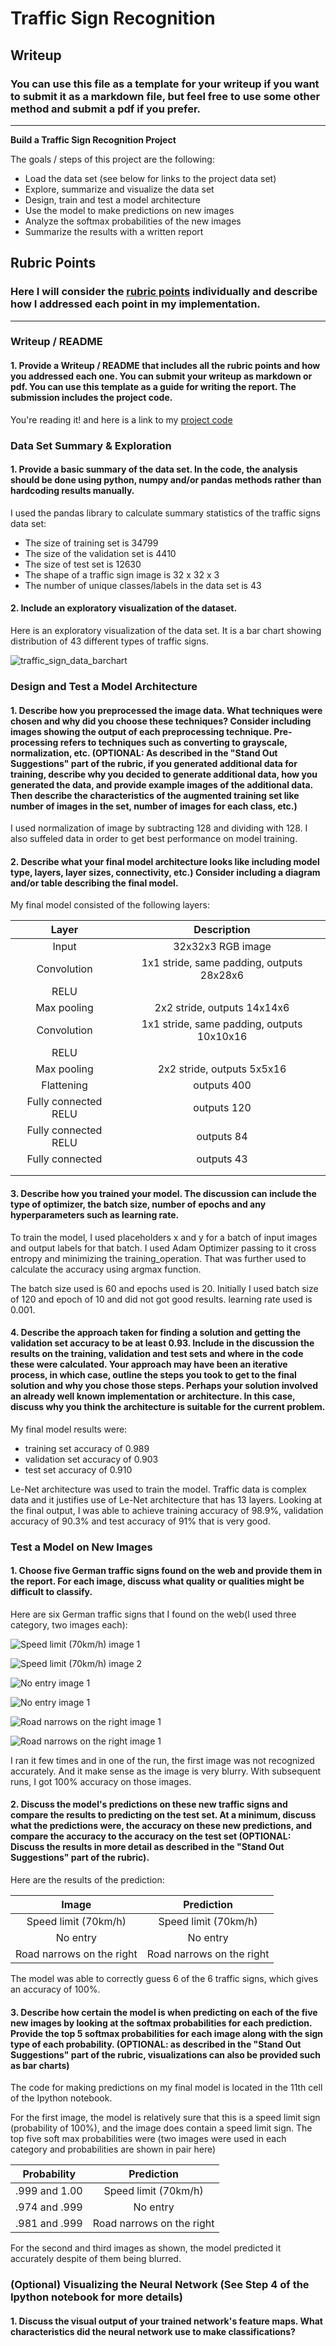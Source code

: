# **Traffic Sign Recognition** 

## Writeup

### You can use this file as a template for your writeup if you want to submit it as a markdown file, but feel free to use some other method and submit a pdf if you prefer.

---

**Build a Traffic Sign Recognition Project**

The goals / steps of this project are the following:
* Load the data set (see below for links to the project data set)
* Explore, summarize and visualize the data set
* Design, train and test a model architecture
* Use the model to make predictions on new images
* Analyze the softmax probabilities of the new images
* Summarize the results with a written report


[//]: # (Image References)

[image1]: (./examples/visualization.jpg) "Visualization"
[image2]: (./examples/grayscale.jpg) "Grayscaling"
[image3]: (./examples/random_noise.jpg) "Random Noise"
[image4]: (./examples/placeholder.png) "Traffic Sign 1"
[image5]: (./examples/placeholder.png) "Traffic Sign 2"
[image6]: (./examples/placeholder.png) "Traffic Sign 3"
[image7]: (./examples/placeholder.png) "Traffic Sign 4"
[image8]: (./examples/placeholder.png) "Traffic Sign 5"

## Rubric Points
### Here I will consider the [rubric points](https://review.udacity.com/#!/rubrics/481/view) individually and describe how I addressed each point in my implementation.  

---
### Writeup / README

#### 1. Provide a Writeup / README that includes all the rubric points and how you addressed each one. You can submit your writeup as markdown or pdf. You can use this template as a guide for writing the report. The submission includes the project code.

You're reading it! and here is a link to my [project code](https://github.com/vjoutlook/CarND-Traffic-Sign-Classifier-Project/blob/master/Traffic_Sign_Classifier.ipynb)

### Data Set Summary & Exploration

#### 1. Provide a basic summary of the data set. In the code, the analysis should be done using python, numpy and/or pandas methods rather than hardcoding results manually.

I used the pandas library to calculate summary statistics of the traffic
signs data set:

* The size of training set is 34799
* The size of the validation set is 4410
* The size of test set is 12630
* The shape of a traffic sign image is 32 x 32 x 3
* The number of unique classes/labels in the data set is 43

#### 2. Include an exploratory visualization of the dataset.

Here is an exploratory visualization of the data set. It is a bar chart showing distribution of 43 different types of traffic signs.

![traffic_sign_data_barchart](https://github.com/vjoutlook/CarND-Traffic-Sign-Classifier-Project/blob/master/traffic_sign_data_barchart.png)

### Design and Test a Model Architecture

#### 1. Describe how you preprocessed the image data. What techniques were chosen and why did you choose these techniques? Consider including images showing the output of each preprocessing technique. Pre-processing refers to techniques such as converting to grayscale, normalization, etc. (OPTIONAL: As described in the "Stand Out Suggestions" part of the rubric, if you generated additional data for training, describe why you decided to generate additional data, how you generated the data, and provide example images of the additional data. Then describe the characteristics of the augmented training set like number of images in the set, number of images for each class, etc.)

I used normalization of image by subtracting 128 and dividing with 128.  I also suffeled data in order to get best performance on model training.  

#### 2. Describe what your final model architecture looks like including model type, layers, layer sizes, connectivity, etc.) Consider including a diagram and/or table describing the final model.

My final model consisted of the following layers:

| Layer         		|     Description	        					| 
|:---------------------:|:---------------------------------------------:| 
| Input         		| 32x32x3 RGB image   							| 
| Convolution        	| 1x1 stride, same padding, outputs 28x28x6 	|
| RELU					|												|
| Max pooling	      	| 2x2 stride,  outputs 14x14x6  				|
| Convolution        	| 1x1 stride, same padding, outputs 10x10x16 	|
| RELU					|												|
| Max pooling	      	| 2x2 stride,  outputs 5x5x16   		 		|
| Flattening    	    | outputs 400  									|
| Fully connected RELU	| outputs 120  									|
| Fully connected RELU	| outputs 84  									|
| Fully connected   	| outputs 43  									|
|						|												|
|						|												|
 


#### 3. Describe how you trained your model. The discussion can include the type of optimizer, the batch size, number of epochs and any hyperparameters such as learning rate.

To train the model, I used placeholders x and y for a batch of input images and output labels for that batch.  I used Adam Optimizer passing to it cross entropy and minimizing the training_operation.  That was further used to calculate the accuracy using argmax function.  

The batch size used is 60 and epochs used is 20.  Initially I used batch size of 120 and epoch of 10 and did not got good results.  learning rate used is 0.001.  

#### 4. Describe the approach taken for finding a solution and getting the validation set accuracy to be at least 0.93. Include in the discussion the results on the training, validation and test sets and where in the code these were calculated. Your approach may have been an iterative process, in which case, outline the steps you took to get to the final solution and why you chose those steps. Perhaps your solution involved an already well known implementation or architecture. In this case, discuss why you think the architecture is suitable for the current problem.

My final model results were:
* training set accuracy of 0.989
* validation set accuracy of 0.903 
* test set accuracy of 0.910

Le-Net architecture was used to train the model.  Traffic data is complex data and it justifies use of Le-Net architecture that has 13 layers.  Looking at the final output, I was able to achieve training accuracy of 98.9%, validation accuracy of 90.3% and test accuracy of 91% that is very good.  


### Test a Model on New Images

#### 1. Choose five German traffic signs found on the web and provide them in the report. For each image, discuss what quality or qualities might be difficult to classify.

Here are six German traffic signs that I found on the web(I used three category, two images each):

![Speed limit (70km/h) image 1](https://github.com/vjoutlook/CarND-Traffic-Sign-Classifier-Project/blob/master/externalimages/4_00000.png) 

![Speed limit (70km/h) image 2](https://github.com/vjoutlook/CarND-Traffic-Sign-Classifier-Project/blob/master/externalimages/4_00017.png)

![No entry image 1](https://github.com/vjoutlook/CarND-Traffic-Sign-Classifier-Project/blob/master/externalimages/17_00000.png)

![No entry image 1](https://github.com/vjoutlook/CarND-Traffic-Sign-Classifier-Project/blob/master/externalimages/17_00020.png) 

![Road narrows on the right image 1](https://github.com/vjoutlook/CarND-Traffic-Sign-Classifier-Project/blob/master/externalimages/24_00002.png)

![Road narrows on the right image 1](https://github.com/vjoutlook/CarND-Traffic-Sign-Classifier-Project/blob/master/externalimages/24_00010.png)

I ran it few times and in one of the run, the first image was not recognized accurately.  And it make sense as the image is very blurry.  With subsequent runs, I got 100% accuracy on those images.

#### 2. Discuss the model's predictions on these new traffic signs and compare the results to predicting on the test set. At a minimum, discuss what the predictions were, the accuracy on these new predictions, and compare the accuracy to the accuracy on the test set (OPTIONAL: Discuss the results in more detail as described in the "Stand Out Suggestions" part of the rubric).

Here are the results of the prediction:

| Image			            |     Prediction	        				| 
|:---------------------:    |:-----------------------------------------:| 
| Speed limit (70km/h)      | Speed limit (70km/h)						| 
| No entry      			| No entry 									|
| Road narrows on the right	| Road narrows on the right					|


The model was able to correctly guess 6 of the 6 traffic signs, which gives an accuracy of 100%. 

#### 3. Describe how certain the model is when predicting on each of the five new images by looking at the softmax probabilities for each prediction. Provide the top 5 softmax probabilities for each image along with the sign type of each probability. (OPTIONAL: as described in the "Stand Out Suggestions" part of the rubric, visualizations can also be provided such as bar charts)

The code for making predictions on my final model is located in the 11th cell of the Ipython notebook.

For the first image, the model is relatively sure that this is a speed limit sign (probability of 100%), and the image does contain a speed limit sign. The top five soft max probabilities were (two images were used in each category and probabilities are shown in pair here)

| Probability         	|     Prediction	        					| 
|:---------------------:|:---------------------------------------------:| 
| .999 and 1.00			| Speed limit (70km/h)  						| 
| .974 and .999			| No entry 										|
| .981 and .999			| Road narrows on the right						|


For the second and third images as shown, the model predicted it accurately despite of them being blurred. 

### (Optional) Visualizing the Neural Network (See Step 4 of the Ipython notebook for more details)
#### 1. Discuss the visual output of your trained network's feature maps. What characteristics did the neural network use to make classifications?


